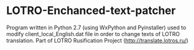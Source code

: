 # LOTRO-Enchanced-text-patcher
Program written in Python 2.7 (using WxPython and Pyinstaller) used to modify client_local_English.dat file in order to change texts of LOTRO translation. Part of LOTRO Rusification Project (http://translate.lotros.ru/)
